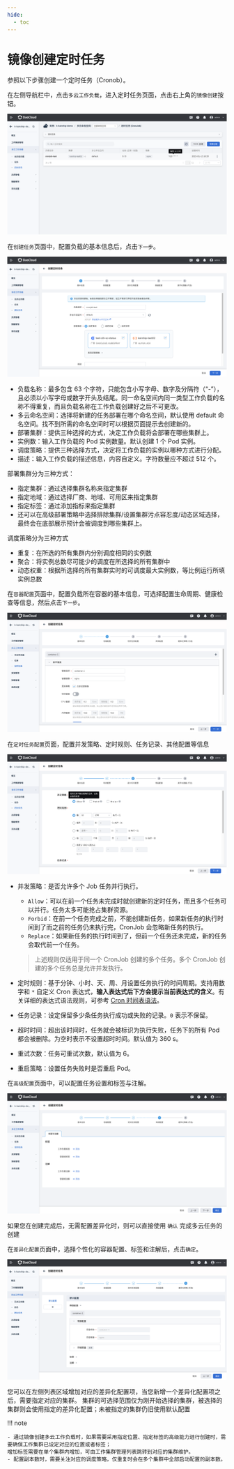 ```yaml
---
hide:
  - toc
---
```


# 镜像创建定时任务

参照以下步骤创建一个定时任务（Cronob）。

在左侧导航栏中，点击`多云工作负载`，进入定时任务页面，点击右上角的`镜像创建`按钮。

![镜像创建](../images/cronjob01.png)

在`创建任务`页面中，配置负载的基本信息后，点击`下一步`。

![基本信息](../images/cronjob02.png)

- 负载名称：最多包含 63 个字符，只能包含小写字母、数字及分隔符（“-”），且必须以小写字母或数字开头及结尾。同一命名空间内同一类型工作负载的名称不得重复，而且负载名称在工作负载创建好之后不可更改。
- 多云命名空间：选择将新建的任务部署在哪个命名空间，默认使用 default 命名空间。找不到所需的命名空间时可以根据页面提示去创建新的。
- 部署集群：提供三种选择的方式，决定工作负载将会部署在哪些集群上。
- 实例数：输入工作负载的 Pod 实例数量。默认创建 1 个 Pod 实例。
- 调度策略：提供三种选择方式，决定将工作负载的实例以哪种方式进行分配。
- 描述：输入工作负载的描述信息，内容自定义。字符数量应不超过 512 个。

部署集群分为三种方式：

- 指定集群：通过选择集群名称来指定集群
- 指定地域：通过选择厂商、地域、可用区来指定集群
- 指定标签：通过添加指标来指定集群
- 还可以在高级部署策略中选择排除集群/设置集群污点容忍度/动态区域选择，最终会在底部展示预计会被调度到哪些集群上。

调度策略分为三种方式

- 重复：在所选的所有集群内分别调度相同的实例数
- 聚合：将实例总数尽可能少的调度在所选择的所有集群中
- 动态权重：根据所选择的所有集群实时的可调度最大实例数，等比例运行所填实例总数

在`容器配置`页面中，配置负载所在容器的基本信息，可选择配置生命周期、健康检查等信息，然后点击`下一步`。

![容器配置](../images/cronjob03.png)

在`定时任务配置`页面，配置并发策略、定时规则、任务记录、其他配置等信息

![定时任务配置](../images/cronjob04.png)

- 并发策略：是否允许多个 Job 任务并行执行。

  - `Allow`：可以在前一个任务未完成时就创建新的定时任务，而且多个任务可以并行。任务太多可能抢占集群资源。
  - `Forbid`：在前一个任务完成之前，不能创建新任务，如果新任务的执行时间到了而之前的任务仍未执行完，CronJob 会忽略新任务的执行。
  - `Replace`：如果新任务的执行时间到了，但前一个任务还未完成，新的任务会取代前一个任务。

  > 上述规则仅适用于同一个 CronJob 创建的多个任务。多个 CronJob 创建的多个任务总是允许并发执行。

- 定时规则：基于分钟、小时、天、周、月设置任务执行的时间周期。支持用数字和 `*` 自定义 Cron 表达式，**输入表达式后下方会提示当前表达式的含义**。有关详细的表达式语法规则，可参考 [Cron 时间表语法](https://kubernetes.io/zh-cn/docs/concepts/workloads/controllers/cron-jobs/#cron-schedule-syntax)。

- 任务记录：设定保留多少条任务执行成功或失败的记录。`0` 表示不保留。

- 超时时间：超出该时间时，任务就会被标识为执行失败，任务下的所有 Pod 都会被删除。为空时表示不设置超时时间。默认值为 360 s。

- 重试次数：任务可重试次数，默认值为 6。

- 重启策略：设置任务失败时是否重启 Pod。

在`高级配置`页面中，可以配置任务设置和标签与注解。

![高级配置](../images/cronjob05.png)

如果您在创建完成后，无需配置差异化时，则可以直接使用 `确认` 完成多云任务的创建

在`差异化配置`页面中，选择个性化的容器配置、标签和注解后，点击`确定`。

![差异化配置](../images/cronjob06.png)

您可以在左侧列表区域增加对应的差异化配置项，当您新增一个差异化配置项之后，需要指定对应的集群。
集群的可选择范围仅为刚开始选择的集群，被选择的集群则会使用指定的差异化配置；未被指定的集群仍旧使用默认配置

!!! note

    - 通过镜像创建多云工作负载时，如果需要采用指定位置、指定标签的高级能力进行创建时，需要确保工作集群已设定对应的位置或者标签；
    增加标签需要在单个集群内增加，可由工作集群管理列表跳转到对应的集群维护。
    - 配置副本数时，需要关注对应的调度策略，仅重复时会在多个集群中全部启动配置的副本数。
